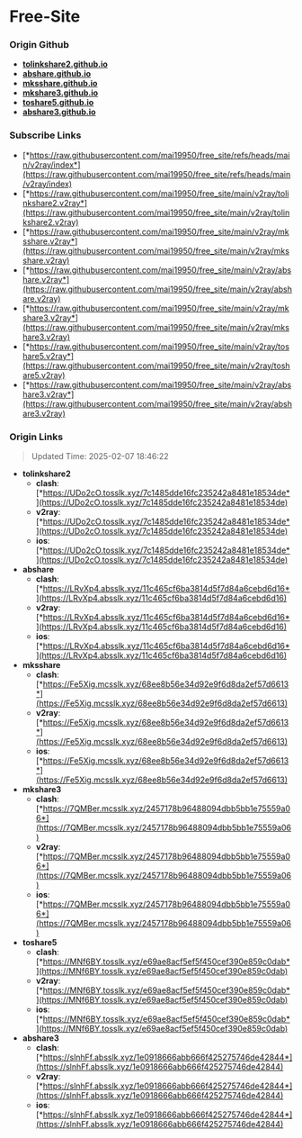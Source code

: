 # Free-Site

### Origin Github

- [**tolinkshare2.github.io**](https://github.com/tolinkshare2/tolinkshare2.github.io)
- [**abshare.github.io**](https://github.com/abshare/abshare.github.io)
- [**mksshare.github.io**](https://github.com/mksshare/mksshare.github.io)
- [**mkshare3.github.io**](https://github.com/mkshare3/mkshare3.github.io)
- [**toshare5.github.io**](https://github.com/toshare5/toshare5.github.io)
- [**abshare3.github.io**](https://github.com/abshare3/abshare3.github.io)

### Subscribe Links

- [*https://raw.githubusercontent.com/mai19950/free_site/refs/heads/main/v2ray/index*](https://raw.githubusercontent.com/mai19950/free_site/refs/heads/main/v2ray/index)
- [*https://raw.githubusercontent.com/mai19950/free_site/main/v2ray/tolinkshare2.v2ray*](https://raw.githubusercontent.com/mai19950/free_site/main/v2ray/tolinkshare2.v2ray)
- [*https://raw.githubusercontent.com/mai19950/free_site/main/v2ray/mksshare.v2ray*](https://raw.githubusercontent.com/mai19950/free_site/main/v2ray/mksshare.v2ray)
- [*https://raw.githubusercontent.com/mai19950/free_site/main/v2ray/abshare.v2ray*](https://raw.githubusercontent.com/mai19950/free_site/main/v2ray/abshare.v2ray)
- [*https://raw.githubusercontent.com/mai19950/free_site/main/v2ray/mkshare3.v2ray*](https://raw.githubusercontent.com/mai19950/free_site/main/v2ray/mkshare3.v2ray)
- [*https://raw.githubusercontent.com/mai19950/free_site/main/v2ray/toshare5.v2ray*](https://raw.githubusercontent.com/mai19950/free_site/main/v2ray/toshare5.v2ray)
- [*https://raw.githubusercontent.com/mai19950/free_site/main/v2ray/abshare3.v2ray*](https://raw.githubusercontent.com/mai19950/free_site/main/v2ray/abshare3.v2ray)

### Origin Links

> Updated Time: 2025-02-07 18:46:22

- **tolinkshare2**
  - **clash**: [*https://UDo2cO.tosslk.xyz/7c1485dde16fc235242a8481e18534de*](https://UDo2cO.tosslk.xyz/7c1485dde16fc235242a8481e18534de)
  - **v2ray**: [*https://UDo2cO.tosslk.xyz/7c1485dde16fc235242a8481e18534de*](https://UDo2cO.tosslk.xyz/7c1485dde16fc235242a8481e18534de)
  - **ios**: [*https://UDo2cO.tosslk.xyz/7c1485dde16fc235242a8481e18534de*](https://UDo2cO.tosslk.xyz/7c1485dde16fc235242a8481e18534de)
- **abshare**
  - **clash**: [*https://LRvXp4.absslk.xyz/11c465cf6ba3814d5f7d84a6cebd6d16*](https://LRvXp4.absslk.xyz/11c465cf6ba3814d5f7d84a6cebd6d16)
  - **v2ray**: [*https://LRvXp4.absslk.xyz/11c465cf6ba3814d5f7d84a6cebd6d16*](https://LRvXp4.absslk.xyz/11c465cf6ba3814d5f7d84a6cebd6d16)
  - **ios**: [*https://LRvXp4.absslk.xyz/11c465cf6ba3814d5f7d84a6cebd6d16*](https://LRvXp4.absslk.xyz/11c465cf6ba3814d5f7d84a6cebd6d16)
- **mksshare**
  - **clash**: [*https://Fe5Xig.mcsslk.xyz/68ee8b56e34d92e9f6d8da2ef57d6613*](https://Fe5Xig.mcsslk.xyz/68ee8b56e34d92e9f6d8da2ef57d6613)
  - **v2ray**: [*https://Fe5Xig.mcsslk.xyz/68ee8b56e34d92e9f6d8da2ef57d6613*](https://Fe5Xig.mcsslk.xyz/68ee8b56e34d92e9f6d8da2ef57d6613)
  - **ios**: [*https://Fe5Xig.mcsslk.xyz/68ee8b56e34d92e9f6d8da2ef57d6613*](https://Fe5Xig.mcsslk.xyz/68ee8b56e34d92e9f6d8da2ef57d6613)
- **mkshare3**
  - **clash**: [*https://7QMBer.mcsslk.xyz/2457178b96488094dbb5bb1e75559a06*](https://7QMBer.mcsslk.xyz/2457178b96488094dbb5bb1e75559a06)
  - **v2ray**: [*https://7QMBer.mcsslk.xyz/2457178b96488094dbb5bb1e75559a06*](https://7QMBer.mcsslk.xyz/2457178b96488094dbb5bb1e75559a06)
  - **ios**: [*https://7QMBer.mcsslk.xyz/2457178b96488094dbb5bb1e75559a06*](https://7QMBer.mcsslk.xyz/2457178b96488094dbb5bb1e75559a06)
- **toshare5**
  - **clash**: [*https://MNf6BY.tosslk.xyz/e69ae8acf5ef5f450cef390e859c0dab*](https://MNf6BY.tosslk.xyz/e69ae8acf5ef5f450cef390e859c0dab)
  - **v2ray**: [*https://MNf6BY.tosslk.xyz/e69ae8acf5ef5f450cef390e859c0dab*](https://MNf6BY.tosslk.xyz/e69ae8acf5ef5f450cef390e859c0dab)
  - **ios**: [*https://MNf6BY.tosslk.xyz/e69ae8acf5ef5f450cef390e859c0dab*](https://MNf6BY.tosslk.xyz/e69ae8acf5ef5f450cef390e859c0dab)
- **abshare3**
  - **clash**: [*https://slnhFf.absslk.xyz/1e0918666abb666f425275746de42844*](https://slnhFf.absslk.xyz/1e0918666abb666f425275746de42844)
  - **v2ray**: [*https://slnhFf.absslk.xyz/1e0918666abb666f425275746de42844*](https://slnhFf.absslk.xyz/1e0918666abb666f425275746de42844)
  - **ios**: [*https://slnhFf.absslk.xyz/1e0918666abb666f425275746de42844*](https://slnhFf.absslk.xyz/1e0918666abb666f425275746de42844)
